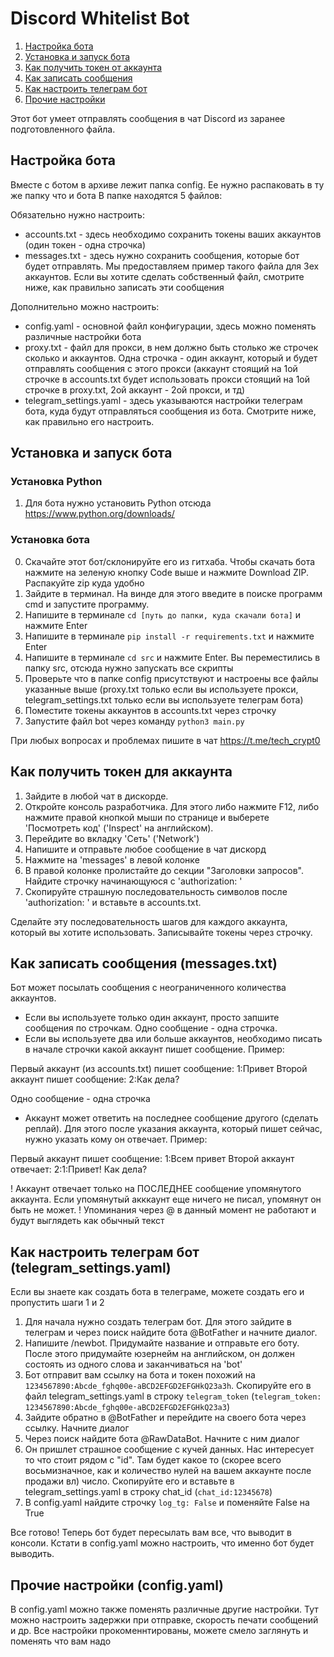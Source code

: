 # Discord Whitelist Bot
1. [Настройка бота](#setting)
2. [Установка и запуск бота](#install-and-launch)
3. [Как получить токен от аккаунта](#token)
4. [Как записать сообщения](#messages)
5. [Как настроить телеграм бот](#telegram)
6. [Прочие настройки](#config)


Этот бот умеет отправлять сообщения в чат Discord из заранее подготовленного файла.

<a name="setting"></a>
## Настройка бота
Вместе с ботом в архиве лежит папка config. Ее нужно распаковать в ту же папку что и бота
В папке находятся 5 файлов:

Обязательно нужно настроить:
- accounts.txt - здесь необходимо сохранить токены ваших аккаунтов (один токен - одна строчка)
- messages.txt - здесь нужно сохранить сообщения, которые бот будет отправлять. Мы предоставляем пример такого файла для 3ех аккаунтов. Если вы хотите сделать собственный файл, смотрите ниже, как правильно записать эти сообщения

Дополнительно можно настроить:
- config.yaml - основной файл конфигурации, здесь можно поменять различные настройки бота
- proxy.txt - файл для прокси, в нем должно быть столько же строчек сколько и аккаунтов. Одна строчка - один аккаунт, который и будет отправлять сообщения с этого прокси (аккаунт стоящий на 1ой строчке в accounts.txt будет использовать прокси стоящий на 1ой строчке в proxy.txt, 2ой аккаунт - 2ой прокси, и тд)
- telegram_settings.yaml - здесь указываются настройки телеграм бота, куда будут отправляться сообщения из бота. Смотрите ниже, как правильно его настроить.

<a name="install-and-launch"></a>
## Установка и запуск бота

### Установка Python
1. Для бота нужно установить Python отсюда https://www.python.org/downloads/

### Установка бота
0. Скачайте этот бот/склонируйте его из гитхаба. Чтобы скачать бота нажмите на зеленую кнопку Code выше и нажмите Download ZIP. Распакуйте zip куда удобно
1. Зайдите в терминал. На винде для этого введите в поиске программ cmd и запустите программу.
2. Напишите в терминале `cd [путь до папки, куда скачали бота]` и нажмите Enter
3. Напишите в терминале `pip install -r requirements.txt` и нажмите Enter
4. Напишите в терминале `cd src` и нажмите Enter. Вы переместились в папку src, отсюда нужно запускать все скрипты
5. Проверьте что в папке config присутствуют и настроены все файлы указанные выше (proxy.txt только если вы используете прокси, telegram_settings.txt только если вы используете телеграм бота) 
6. Поместите токены аккаунтов в accounts.txt через строчку
7. Запустите файл bot через команду `python3 main.py`

При любых вопросах и проблемах пишите в чат https://t.me/tech_crypt0 

<a name="token"></a>
## Как получить токен для аккаунта

1. Зайдите в любой чат в дискорде.
2. Откройте консоль разработчика. Для этого либо нажмите F12, либо нажмите правой кнопкой мыши по странице и выберете 'Посмотреть код' ('Inspect' на английском).
3. Перейдите во вкладку 'Сеть' ('Network')
4. Напишите и отправьте любое сообщение в чат дискорд
5. Нажмите на 'messages' в левой колонке
6. В правой колонке пролистайте до секции "Заголовки запросов". Найдите строчку начинающуюся с 'authorization: '
7. Скопируйте страшную последовательность символов после 'authorization: ' и вставьте в accounts.txt. 

Сделайте эту последовательность шагов для каждого аккаунта, который вы хотите использовать. Записывайте токены через строчку.

<a name="messages"></a>
## Как записать сообщения (messages.txt)
Бот может посылать сообщения с неограниченного количества аккаунтов. 
- Если вы используете только один аккаунт, просто запшите сообщения по строчкам. Одно сообщение - одна строчка.
- Если вы используете два или больше аккаунтов, необходимо писать в начале строчки какой аккаунт пишет сообщение. Пример:

Первый аккаунт (из accounts.txt) пишет сообщение:
1:Привет
Второй аккаунт пишет сообщение:
2:Как дела?

Одно сообщение - одна строчка

- Аккаунт может ответить на последнее сообщение другого (сделать реплай). Для этого после указания аккаунта, который пишет сейчас, нужно указать кому он отвечает. Пример:

Первый аккаунт пишет сообщение:
1:Всем привет
Второй аккаунт отвечает:
2:1:Привет! Как дела?

! Аккаунт отвечает только на ПОСЛЕДНЕЕ сообщение упомянутого аккаунта. Если упомянутый акккаунт еще ничего не писал, упомянут он быть не может.
! Упоминания через @ в данный момент не работают и будут выглядеть как обычный текст

<a name="telegram"></a>
## Как настроить телеграм бот (telegram_settings.yaml)

Если вы знаете как создать бота в телеграме, можете создать его и пропустить шаги 1 и 2
1. Для начала нужно создать телеграм бот. Для этого зайдите в телеграм и через поиск найдите бота @BotFather и начните диалог.
2. Напишите /newbot. Придумайте название и отправьте его боту. После этого придумайте юзернейм на английском, он должен состоять из одного слова и заканчиваться на 'bot'
3. Бот отправит вам ссылку на бота и токен похожий на `1234567890:Abcde_fghq00e-aBCD2EFGD2EFGHkQ23a3h`. Скопируйте его в файл telegram_settings.yaml в строку `telegram_token` (`telegram_token: 1234567890:Abcde_fghq00e-aBCD2EFGD2EFGHkQ23a3`)
4. Зайдите обратно в @BotFather и перейдите на своего бота через ссылку. Начните диалог
5. Через поиск найдите бота @RawDataBot. Начните с ним диалог
6. Он пришлет страшное сообщение с кучей данных. Нас интересует то что стоит рядом с "id". Там будет какое то (скорее всего восьмизначное, как и количество нулей на вашем аккаунте после продажи вл) число. Скопируйте его и вставьте в telegram_settings.yaml в строку chat_id (`chat_id:12345678`)
7. В config.yaml найдите строчку `log_tg: False` и поменяйте False на True

Все готово! Теперь бот будет пересылать вам все, что выводит в консоли. Кстати в config.yaml можно настроить, что именно бот будет выводить.

<a name="config"></a>
## Прочие настройки (config.yaml)

В config.yaml можно также поменять различные другие настройки. Тут можно настроить задержки при отправке, скорость печати сообщений и др. Все настройки прокоменнтированы, можете смело заглянуть и поменять что вам надо
